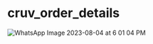 # cruv_order_details

![WhatsApp Image 2023-08-04 at 6 01 04 PM](https://github.com/aditya-cruv/order-details/assets/141152800/fd40fdbd-649b-4e0c-a311-3482e13155a3)


